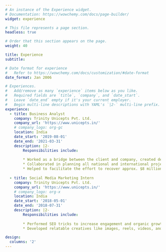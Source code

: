 ```yaml
---
# An instance of the Experience widget.
# Documentation: https://wowchemy.com/docs/page-builder/
widget: experience

# This file represents a page section.
headless: true

# Order that this section appears on the page.
weight: 40

title: Experience
subtitle:

# Date format for experience
#   Refer to https://wowchemy.com/docs/customization/#date-format
date_format: Jan 2006

# Experiences.
#   Add/remove as many `experience` items below as you like.
#   Required fields are `title`, `company`, and `date_start`.
#   Leave `date_end` empty if it's your current employer.
#   Begin multi-line descriptions with YAML's `|2-` multi-line prefix.
experience:
  - title: Business Analyst
    company: Trinity Unicepts Pvt. Ltd.
    company_url: 'https://www.unicepts.in/'
    # company_logo: org-gc
    location: India
    date_start: '2019-08-01'
    date_end: '2021-03-31'
    description: |2-
        Responsibilities include:
        
        * Worked as a bridge between the client and company, created detailed business analysis by outlining problems opportunities, and solutions for various unique industries
        * Collaborated in planning all national and international projects by participating in strategic planning meetings with senior management. Defining business requirements from the in-depth data analysis and reporting back to the stakeholders. Created a sales model to enhance brand identity and revenue
        * Helped to facilitate the effort to recover approx. $8 million in financial variances with CMS. Utilized SQL to analyze data and guide work items resulting in over 54,000 effort hours saved $1.2 million in labour savings
        
  - title: Social Media Marketing Intern
    company: Trinity Unicepts Pvt. Ltd.
    company_url: 'https://www.unicepts.in/'
    # company_logo: org-x
    location: India
    date_start: '2018-05-01'
    date_end: '2018-07-31'
    description: |2-
        Responsibilities include:
        
        * Performed SEO tricks to increase engagement and organic growth. Used on-page and off-page SEO to build brand value, get more sales and develop a tremendous digital identity
        * Developed relatable creatives like images, reels, videos, and gifs for the various social media platforms and organized in a way that gets a high amount of interaction from the users

design:
  columns: '2'
---
```


